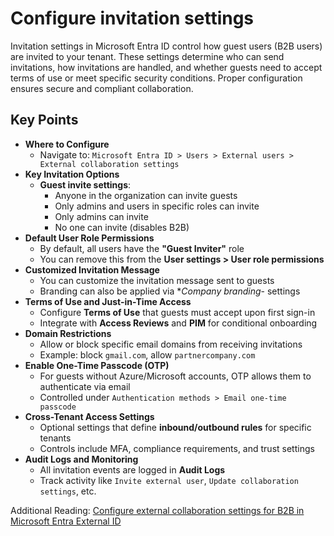 # Configure invitation settings

Invitation settings in Microsoft Entra ID control how guest users (B2B users) are invited to your tenant. These settings determine who can send invitations, how invitations are handled, and whether guests need to accept terms of use or meet specific security conditions. Proper configuration ensures secure and compliant collaboration.

## Key Points

- **Where to Configure**
  - Navigate to:
    `Microsoft Entra ID > Users > External users > External collaboration settings`
- **Key Invitation Options**
  - **Guest invite settings**:
    - Anyone in the organization can invite guests
    - Only admins and users in specific roles can invite
    - Only admins can invite
    - No one can invite (disables B2B)
- **Default User Role Permissions**
  - By default, all users have the **"Guest Inviter"** role
  - You can remove this from the **User settings > User role permissions**
- **Customized Invitation Message**
  - You can customize the invitation message sent to guests
  - Branding can also be applied via **Company branding*- settings
- **Terms of Use and Just-in-Time Access**
  - Configure **Terms of Use** that guests must accept upon first sign-in
  - Integrate with **Access Reviews** and **PIM** for conditional onboarding
- **Domain Restrictions**
  - Allow or block specific email domains from receiving invitations
  - Example: block `gmail.com`, allow `partnercompany.com`
- **Enable One-Time Passcode (OTP)**
  - For guests without Azure/Microsoft accounts, OTP allows them to authenticate via email
  - Controlled under `Authentication methods > Email one-time passcode`
- **Cross-Tenant Access Settings**
  - Optional settings that define **inbound/outbound rules** for specific tenants
  - Controls include MFA, compliance requirements, and trust settings
- **Audit Logs and Monitoring**
  - All invitation events are logged in **Audit Logs**
  - Track activity like `Invite external user`, `Update collaboration settings`, etc.

Additional Reading: [Configure external collaboration settings for B2B in Microsoft Entra External ID](https://learn.microsoft.com/en-us/entra/external-id/external-collaboration-settings-configure)
